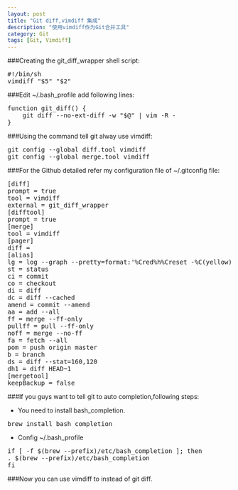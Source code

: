 ```yaml
---
layout: post
title: "Git diff,vimdiff 集成"
description: "使用vimdiff作为Git合并工具"
category: Git
tags: [Git, Vimdiff]
---
```


###Creating the git_diff_wrapper shell script:
<pre>
#!/bin/sh
vimdiff "$5" "$2"
</pre>

###Edit ~/.bash_profile add following lines:
<pre>
function git_diff() {
	git diff --no-ext-diff -w "$@" | vim -R -
}
</pre>

###Using the command tell git alway use vimdiff:
<pre>
git config --global diff.tool vimdiff
git config --global merge.tool vimdiff
</pre>

###For the Github detailed refer my configuration file of ~/.gitconfig file:
<pre>
[diff]
prompt = true
tool = vimdiff
external = git_diff_wrapper
[difftool]
prompt = true
[merge]
tool = vimdiff
[pager]
diff =
[alias]
lg = log --graph --pretty=format:'%Cred%h%Creset -%C(yellow)%d%Creset %s %Cgreen(%cr) %C(bold blue)<%an>%Creset' --abbrev-commit --date=relative
st = status
ci = commit
co = checkout
di = diff
dc = diff --cached
amend = commit --amend
aa = add --all
ff = merge --ff-only
pullff = pull --ff-only
noff = merge --no-ff
fa = fetch --all
pom = push origin master
b = branch
ds = diff --stat=160,120
dh1 = diff HEAD~1
[mergetool]
keepBackup = false
</pre>

###If you guys want to tell git to auto completion,following steps:
 - You need to install bash_completion.
<pre>
brew install bash_completion
</pre>
 - Config ~/.bash_profile
<pre>
if [ -f $(brew --prefix)/etc/bash_completion ]; then
. $(brew --prefix)/etc/bash_completion
fi
</pre>

###Now you can use vimdiff to instead of git diff.

